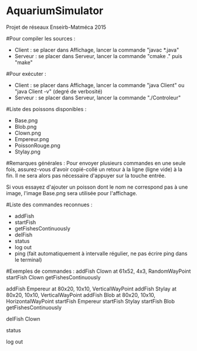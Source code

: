 AquariumSimulator
=============================================
Projet de réseaux Enseirb-Matméca 2015


#Pour compiler les sources : 
- Client : se placer dans Affichage, lancer la commande "javac *.java"
- Serveur : se placer dans Serveur, lancer la commande "cmake ." puis "make"


#Pour exécuter : 
- Client : se placer dans Affichage, lancer la commande "java Client" ou "java Client -v" (degré de verbosité)
- Serveur : se placer dans Serveur, lancer la commande "./Controleur"


#Liste des poissons disponibles : 
- Base.png
- Blob.png
- Clown.png
- Empereur.png
- PoissonRouge.png
- Stylay.png


#Remarques générales : 
Pour envoyer plusieurs commandes en une seule fois, assurez-vous d'avoir copié-collé un retour à la ligne (ligne vide) à la fin. Il ne sera alors pas nécessaire d'appuyer sur la touche entrée.

Si vous essayez d'ajouter un poisson dont le nom ne correspond pas à une image, l'image Base.png sera utilisée pour l'affichage.


#Liste des commandes reconnues :
- addFish
- startFish
- getFishesContinuously
- delFish
- status
- log out
- ping (fait automatiquement à intervalle régulier, ne pas écrire ping dans le terminal)


#Exemples de commandes : 
addFish Clown at 61x52, 4x3, RandomWayPoint
startFish Clown
getFishesContinuously

addFish Empereur at 80x20, 10x10, VerticalWayPoint
addFish Stylay at 80x20, 10x10, VerticalWayPoint
addFish Blob at 80x20, 10x10, HorizontalWayPoint
startFish Empereur
startFish Stylay
startFish Blob
getFishesContinuously

delFish Clown

status

log out


